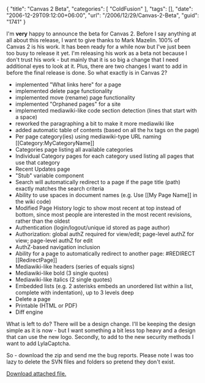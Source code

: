 {
	"title": "Canvas 2 Beta",
	"categories": [
		"ColdFusion"
	],
	"tags": [],
	"date": "2006-12-29T09:12:00+06:00",
	"url": "/2006/12/29/Canvas-2-Beta",
	"guid": "1741"
}

I'm <b>very</b> happy to announce the beta for Canvas 2. Before I say anything at all about this release, I want to give thanks to Mark Mazelin. 100% of Canvas 2 is his work. It has been ready for a while now but I've just been too busy to release it yet. I'm releasing his work as a beta not because I don't trust his work - but mainly that it is so big a change that I need additional eyes to look at it. Plus, there are two changes I want to add in before the final release is done. So what exactly is in Canvas 2?
<!--more-->
<ul>
<li>implemented "What links here" for a page
<li>implemented delete page functionality
<li>implemented move (rename) page functionality
<li>implemented "Orphaned pages" for a site
<li>implemented mediawiki-like code section detection (lines that start with a space)
<li>reworked the paragraphing a bit to make it more mediawiki like
<li>added automatic table of contents (based on all the hx tags on the page)
<li>Per page category(ies) using mediawiki-type URL naming
[[Category:MyCategoryName]]
<li>Categories page listing all available categories
<li>Individual Category pages for each category used listing all pages
that use that category
<li>Recent Updates page
<li>"Stub" variable component
<li>Search will automatically redirect to a page if the page title (path)
exactly matches the search criteria
<li>Ability to use spaces in document names (e.g. Use [[My Page Name]] in
the wiki code)
<li>Modified Page History logic to show most recent at top instead of
bottom, since most people are interested in the most recent revisions,
rather than the oldest
<li>Authentication (login/logout/unique id stored as page author)
<li>Authorization: global authZ required for view/edit; page-level authZ
for view; page-level authZ for edit
<li>AuthZ-based navigation inclusion
<li>Ability for a page to automatically redirect to another page:
#REDIRECT [[RedirectPage]]
<li>Mediawiki-like headers (series of equals signs)
<li>Mediawiki-like bold (3 single quotes)
<li>Mediawiki-like italics (2 single quotes)
<li>Embedded lists (e.g. 2 asterisks embeds an unordered list within a
list, complete with indentation), up to 3 levels deep
<li>Delete a page
<li>Printable (HTML or PDF)
<li>Diff engine
</ul>

What is left to do? There will be a design change. I'll be keeping the design simple as it is now - but I want something a bit less top heavy and a design that can use the new logo. Secondly, to add to the new security methods I want to add LylaCaptcha.

So - download the zip and send me the bug reports. Please note I was too lazy to delete the SVN files and folders so pretend they don't exist.<p><a href='enclosures/D%3A%5Cwebsites%5Cdev%2Ecamdenfamily%2Ecom%5Cenclosures%2Fcanvas2%2Ezip'>Download attached file.</a></p>
